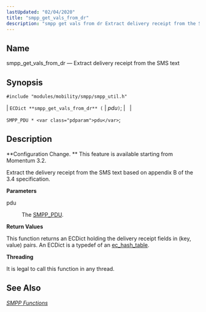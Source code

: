 ```yaml
---
lastUpdated: "02/04/2020"
title: "smpp_get_vals_from_dr"
description: "smpp get vals from dr Extract delivery receipt from the SMS text EC Dict smpp get vals from dr pdu SMPP PDU pdu Configuration Change This feature is available starting from Momentum 3 2 Extract the delivery receipt from the SMS text based on appendix B of the 3 4..."
---
```


<a name="apis.smpp_get_vals_from_dr"></a> 
## Name

smpp_get_vals_from_dr — Extract delivery receipt from the SMS text

## Synopsis

`#include "modules/mobility/smpp/smpp_util.h"`

| `ECDict **smpp_get_vals_from_dr** (` | <var class="pdparam">pdu</var>`)`; |   |

`SMPP_PDU * <var class="pdparam">pdu</var>`;<a name="idp61428400"></a> 
## Description

**Configuration Change. ** This feature is available starting from Momentum 3.2.

Extract the delivery receipt from the SMS text based on appendix B of the 3.4 specification.

**<a name="idp61431344"></a> Parameters**

<dl class="variablelist">

<dt>pdu</dt>

<dd>

The [SMPP_PDU](/momentum/3/3-api/structs-smpp-pdu).

</dd>

</dl>

**<a name="idp61434752"></a> Return Values**

This function returns an ECDict holding the delivery receipt fields in (key, value) pairs. An ECDict is a typedef of an [ec_hash_table](/momentum/3/3-api/structs-ec-hash-table).

**<a name="idp61436496"></a> Threading**

It is legal to call this function in any thread.

<a name="idp61437600"></a> 
## See Also

[*SMPP Functions*](/momentum/3/3-api/smpp)